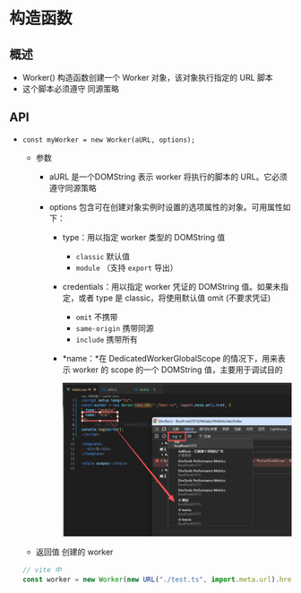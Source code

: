 # 构造函数

## 概述

+ Worker() 构造函数创建一个 Worker 对象，该对象执行指定的 URL 脚本
+ 这个脚本必须遵守 同源策略

## API

+ `const myWorker = new Worker(aURL, options);`

  + 参数

    + aURL  是一个DOMString 表示 worker 将执行的脚本的 URL。它必须遵守同源策略

    + options 包含可在创建对象实例时设置的选项属性的对象。可用属性如下：

      + type：用以指定 worker 类型的 DOMString 值

        + `classic` 默认值
        + `module` （支持 `export` 导出）

      + credentials：用以指定 worker 凭证的 DOMString 值。如果未指定，或者 type 是 classic，将使用默认值 omit (不要求凭证)

        + `omit` 不携带
        + `same-origin` 携带同源
        + `include` 携带所有

      + *name：*在 DedicatedWorkerGlobalScope 的情况下，用来表示 worker 的 scope 的一个 DOMString 值，主要用于调试目的

        ![alt text](../images/name参数.png)

  + 返回值 创建的 worker

  ```js
  // vite 中
  const worker = new Worker(new URL("./test.ts", import.meta.url).href, { type: "module" });
  ```
